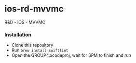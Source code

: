 # ios-rd-mvvmc
R&amp;D - iOS - MVVMC

### Installation

* Clone this repository
* Run `brew install swiftlint`
* Open the GROUP4.xcodeproj, wait for SPM to finish and run
